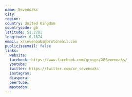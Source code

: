 ```yaml
---
name: Sevenoaks
city:
region:
country: United Kingdom
countrycode: gb
latitude: 51.2781
longitude: 0.1874
email: xrsevenoaks@protonmail.com
publiciseemail: false
links:
  website:
  facebook: https://www.facebook.com/groups/XRSevenoaks/
  youtube:
  twitter: https://twitter.com/xr_sevenoaks
  instagram:
  diaspora:
  peertube:
  mastodon:
---
```

